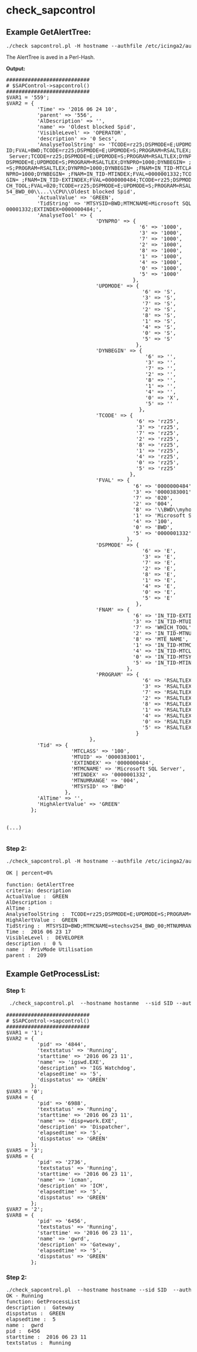 # check_sapcontrol

## Example GetAlertTree:

<pre>
./check_sapcontrol.pl -H hostname --authfile /etc/icinga2/auth/hostname.auth  --dump
</pre>

The AlertTree is aved in a Perl-Hash.

**Output:**
<pre>
###########################
# $SAPControl->sapcontrol()
###########################
$VAR1 = '559';
$VAR2 = {
          'Time' => '2016 06 24 10',
          'parent' => '556',
          'AlDescription' => '',
          'name' => 'Oldest blocked Spid',
          'VisibleLevel' => 'OPERATOR',
          'description' => '0 Secs',
          'AnalyseToolString' => 'TCODE=rz25;DSPMODE=E;UPDMODE=S;PROGRAM=RSALTLEX;DYNPRO=1000;DYNBEGIN=X;FNAM=IN_TID-MTSYS
ID;FVAL=BWD;TCODE=rz25;DSPMODE=E;UPDMODE=S;PROGRAM=RSALTLEX;DYNPRO=1000;DYNBEGIN= ;FNAM=IN_TID-MTMCNAME;FVAL=Microsoft SQL
 Server;TCODE=rz25;DSPMODE=E;UPDMODE=S;PROGRAM=RSALTLEX;DYNPRO=1000;DYNBEGIN= ;FNAM=IN_TID-MTNUMRANGE;FVAL=004;TCODE=rz25;
DSPMODE=E;UPDMODE=S;PROGRAM=RSALTLEX;DYNPRO=1000;DYNBEGIN= ;FNAM=IN_TID-MTUID;FVAL=0000383001;TCODE=rz25;DSPMODE=E;UPDMODE
=S;PROGRAM=RSALTLEX;DYNPRO=1000;DYNBEGIN= ;FNAM=IN_TID-MTCLASS;FVAL=100;TCODE=rz25;DSPMODE=E;UPDMODE=S;PROGRAM=RSALTLEX;DY
NPRO=1000;DYNBEGIN= ;FNAM=IN_TID-MTINDEX;FVAL=0000001332;TCODE=rz25;DSPMODE=E;UPDMODE=S;PROGRAM=RSALTLEX;DYNPRO=1000;DYNBE
GIN= ;FNAM=IN_TID-EXTINDEX;FVAL=0000000484;TCODE=rz25;DSPMODE=E;UPDMODE=S;PROGRAM=RSALTLEX;DYNPRO=1000;DYNBEGIN= ;FNAM=WHI
CH_TOOL;FVAL=020;TCODE=rz25;DSPMODE=E;UPDMODE=S;PROGRAM=RSALTLEX;DYNPRO=1000;DYNBEGIN= ;FNAM=MTE_NAME;FVAL=\\BWD\\stechsv2
54_BWD_00\\...\\CPU\\Oldest blocked Spid',
          'ActualValue' => 'GREEN',
          'TidString' => 'MTSYSID=BWD;MTMCNAME=Microsoft SQL Server;MTNUMRANGE=004;MTUID=0000383001;MTCLASS=100;MTINDEX=00
00001332;EXTINDEX=0000000484;',
          'AnalyseTool' => {
                             'DYNPRO' => {
                                           '6' => '1000',
                                           '3' => '1000',
                                           '7' => '1000',
                                           '2' => '1000',
                                           '8' => '1000',
                                           '1' => '1000',
                                           '4' => '1000',
                                           '0' => '1000',
                                           '5' => '1000'
                                         },
                             'UPDMODE' => {
                                            '6' => 'S',
                                            '3' => 'S',
                                            '7' => 'S',
                                            '2' => 'S',
                                            '8' => 'S',
                                            '1' => 'S',
                                            '4' => 'S',
                                            '0' => 'S',
                                            '5' => 'S'
                                          },
                             'DYNBEGIN' => {
                                             '6' => '',
                                             '3' => '',
                                             '7' => '',
                                             '2' => '',
                                             '8' => '',
                                             '1' => '',
                                             '4' => '',
                                             '0' => 'X',
                                             '5' => ''
                                           },
                             'TCODE' => {
                                          '6' => 'rz25',
                                          '3' => 'rz25',
                                          '7' => 'rz25',
                                          '2' => 'rz25',
                                          '8' => 'rz25',
                                          '1' => 'rz25',
                                          '4' => 'rz25',
                                          '0' => 'rz25',
                                          '5' => 'rz25'
                                        },
                             'FVAL' => {
                                         '6' => '0000000484',
                                         '3' => '0000383001',
                                         '7' => '020',
                                         '2' => '004',
                                         '8' => '\\BWD\\myhost_BWD_00\\...\\CPU\\Oldest blocked Spid',
                                         '1' => 'Microsoft SQL Server',
                                         '4' => '100',
                                         '0' => 'BWD',
                                         '5' => '0000001332'
                                       },
                             'DSPMODE' => {
                                            '6' => 'E',
                                            '3' => 'E',
                                            '7' => 'E',
                                            '2' => 'E',
                                            '8' => 'E',
                                            '1' => 'E',
                                            '4' => 'E',
                                            '0' => 'E',
                                            '5' => 'E'
                                          },
                             'FNAM' => {
                                         '6' => 'IN_TID-EXTINDEX',
                                         '3' => 'IN_TID-MTUID',
                                         '7' => 'WHICH_TOOL',
                                         '2' => 'IN_TID-MTNUMRANGE',
                                         '8' => 'MTE_NAME',
                                         '1' => 'IN_TID-MTMCNAME',
                                         '4' => 'IN_TID-MTCLASS',
                                         '0' => 'IN_TID-MTSYSID',
                                         '5' => 'IN_TID-MTINDEX'
                                       },
                             'PROGRAM' => {
                                            '6' => 'RSALTLEX',
                                            '3' => 'RSALTLEX',
                                            '7' => 'RSALTLEX',
                                            '2' => 'RSALTLEX',
                                            '8' => 'RSALTLEX',
                                            '1' => 'RSALTLEX',
                                            '4' => 'RSALTLEX',
                                            '0' => 'RSALTLEX',
                                            '5' => 'RSALTLEX'
                                          }
                           },
          'Tid' => {
                     'MTCLASS' => '100',
                     'MTUID' => '0000383001',
                     'EXTINDEX' => '0000000484',
                     'MTMCNAME' => 'Microsoft SQL Server',
                     'MTINDEX' => '0000001332',
                     'MTNUMRANGE' => '004',
                     'MTSYSID' => 'BWD'
                   },
          'AlTime' => '',
          'HighAlertValue' => 'GREEN'
        };


(...)

</pre>

### Step 2: 
<pre>
./check_sapcontrol.pl -H hostname --authfile /etc/icinga2/auth/hostname.auth  --match 'PrivMode Utilisation' --criteria description --critical 60 --warning 20

OK | percent=0%

function: GetAlertTree
criteria: description
ActualValue :  GREEN
AlDescription :
AlTime :
AnalyseToolString :  TCODE=rz25;DSPMODE=E;UPDMODE=S;PROGRAM=RSALTLEX;DYNPRO=1000;DYNBEGIN=X;FNAM=IN_TID-MTSYSID;FVAL=BWD;TCODE=rz25;DSPMODE=E;UPDMODE=S;PROGRAM=RSALTLEX;DYNPRO=1000;DYNBEGIN= ;FNAM=IN_TID-MTMCNAME;FVAL=stechsv254_BWD_00;TCODE=rz25;DSPMODE=E;UPDMODE=S;PROGRAM=RSALTLEX;DYNPRO=1000;DYNBEGIN= ;FNAM=IN_TID-MTNUMRANGE;FVAL=010;TCODE=rz25;DSPMODE=E;UPDMODE=S;PROGRAM=RSALTLEX;DYNPRO=1000;DYNBEGIN= ;FNAM=IN_TID-MTUID;FVAL=0000008990;TCODE=rz25;DSPMODE=E;UPDMODE=S;PROGRAM=RSALTLEX;DYNPRO=1000;DYNBEGIN= ;FNAM=IN_TID-MTCLASS;FVAL=100;TCODE=rz25;DSPMODE=E;UPDMODE=S;PROGRAM=RSALTLEX;DYNPRO=1000;DYNBEGIN= ;FNAM=IN_TID-MTINDEX;FVAL=0000000260;TCODE=rz25;DSPMODE=E;UPDMODE=S;PROGRAM=RSALTLEX;DYNPRO=1000;DYNBEGIN= ;FNAM=IN_TID-EXTINDEX;FVAL=0000000150;TCODE=rz25;DSPMODE=E;UPDMODE=S;PROGRAM=RSALTLEX;DYNPRO=1000;DYNBEGIN= ;FNAM=WHICH_TOOL;FVAL=020;TCODE=rz25;DSPMODE=E;UPDMODE=S;PROGRAM=RSALTLEX;DYNPRO=1000;DYNBEGIN= ;FNAM=MTE_NAME;FVAL=\BWD\stechsv254_BWD_00\...\Dialog\PrivMode Utilisation
HighAlertValue :  GREEN
TidString :  MTSYSID=BWD;MTMCNAME=stechsv254_BWD_00;MTNUMRANGE=010;MTUID=0000008990;MTCLASS=100;MTINDEX=0000000260;EXTINDEX=0000000150;
Time :  2016 06 23 17
VisibleLevel :  DEVELOPER
description :  0 %
name :  PrivMode Utilisation
parent :  209
</pre>


## Example GetProcessList:

### Step 1: 

<pre>
 ./check_sapcontrol.pl  --hostname hostanme  --sid SID --authfile /etc/icinga2/auth/hostname.auth -F GetProcessList --dump
 
###########################
# $SAPControl->sapcontrol()
###########################
$VAR1 = '1';
$VAR2 = {
          'pid' => '4844',
          'textstatus' => 'Running',
          'starttime' => '2016 06 23 11',
          'name' => 'igswd.EXE',
          'description' => 'IGS Watchdog',
          'elapsedtime' => '5',
          'dispstatus' => 'GREEN'
        };
$VAR3 = '0';
$VAR4 = {
          'pid' => '6988',
          'textstatus' => 'Running',
          'starttime' => '2016 06 23 11',
          'name' => 'disp+work.EXE',
          'description' => 'Dispatcher',
          'elapsedtime' => '5',
          'dispstatus' => 'GREEN'
        };
$VAR5 = '3';
$VAR6 = {
          'pid' => '2736',
          'textstatus' => 'Running',
          'starttime' => '2016 06 23 11',
          'name' => 'icman',
          'description' => 'ICM',
          'elapsedtime' => '5',
          'dispstatus' => 'GREEN'
        };
$VAR7 = '2';
$VAR8 = {
          'pid' => '6456',
          'textstatus' => 'Running',
          'starttime' => '2016 06 23 11',
          'name' => 'gwrd',
          'description' => 'Gateway',
          'elapsedtime' => '5',
          'dispstatus' => 'GREEN'
        };
</pre>

### Step 2:
<pre>
./check_sapcontrol.pl  --hostname hostname --sid SID  --authfile /etc/icinga2/auth/hostname.auth -F GetProcessList --description Gateway
OK - Running
function: GetProcessList
description :  Gateway
dispstatus :  GREEN
elapsedtime :  5
name :  gwrd
pid :  6456
starttime :  2016 06 23 11
textstatus :  Running
</pre>
